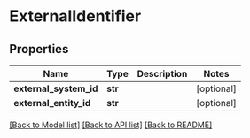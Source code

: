 # ExternalIdentifier

## Properties
Name | Type | Description | Notes
------------ | ------------- | ------------- | -------------
**external_system_id** | **str** |  | [optional] 
**external_entity_id** | **str** |  | [optional] 

[[Back to Model list]](../README.md#documentation-for-models) [[Back to API list]](../README.md#documentation-for-api-endpoints) [[Back to README]](../README.md)

